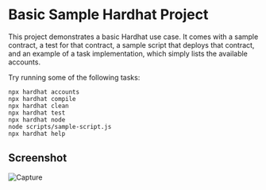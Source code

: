 # Basic Sample Hardhat Project

This project demonstrates a basic Hardhat use case. It comes with a sample contract, a test for that contract, a sample script that deploys that contract, and an example of a task implementation, which simply lists the available accounts.

Try running some of the following tasks:

```shell
npx hardhat accounts
npx hardhat compile
npx hardhat clean
npx hardhat test
npx hardhat node
node scripts/sample-script.js
npx hardhat help
```

## Screenshot

![Capture](https://user-images.githubusercontent.com/37306112/151779204-32b6779e-61c6-48f7-bc58-da6fe9ec1ff0.PNG)